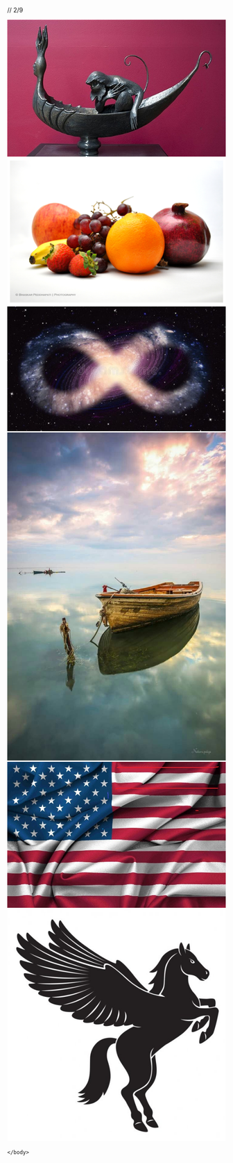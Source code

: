 // 2/9
<html>
    <head>
      <link rel="stylesheet" href="ribbon-gallery.min.css">
			<script type="text/javascript" src="jquery-3.5.1.js"></script>
			<script src="ribbon-gallery.min.js"></script>
			<script>
			</script>
    </head>
    <body>
        <div class="ribbon-gallery">
          <img src="boatwithmonkey.jpg" alt="placeholder">
          <img src="fruit.jpg" alt="placeholder">
          <img src="infinityspace.jpg" alt="placeholder">
          <img src="paintboat.jpg" alt="placeholder">
          <img src="usa.jpg" alt="placeholder">
		  <img src="pegas.jpg" alt="placeholder">
        </div>
                  
       
    </body>
</html>
